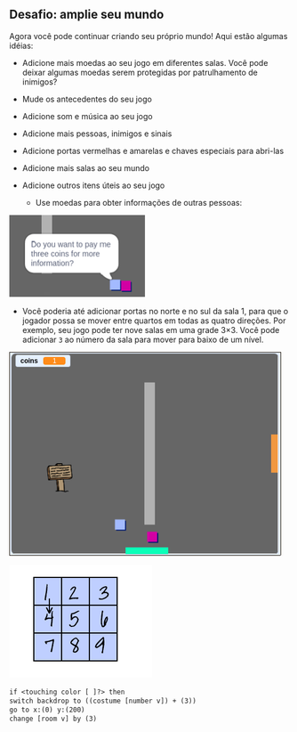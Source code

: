 ## Desafio: amplie seu mundo

Agora você pode continuar criando seu próprio mundo! Aqui estão algumas idéias:

+ Adicione mais moedas ao seu jogo em diferentes salas. Você pode deixar algumas moedas serem protegidas por patrulhamento de inimigos?
+ Mude os antecedentes do seu jogo
+ Adicione som e música ao seu jogo
+ Adicione mais pessoas, inimigos e sinais
+ Adicione portas vermelhas e amarelas e chaves especiais para abri-las
+ Adicione mais salas ao seu mundo
+ Adicione outros itens úteis ao seu jogo
    
    + Use moedas para obter informações de outras pessoas:

![screenshot](images/world-bribe.png)

+ Você poderia até adicionar portas no norte e no sul da sala 1, para que o jogador possa se mover entre quartos em todas as quatro direções. Por exemplo, seu jogo pode ter nove salas em uma grade 3×3. Você pode adicionar `3` ao número da sala para mover para baixo de um nível.

![screenshot](images/north-south-rooms.png)

![screenshot](images/number-grid.png)

```blocks3
if <touching color [ ]?> then
switch backdrop to ((costume [number v]) + (3))
go to x:(0) y:(200)
change [room v] by (3)
```